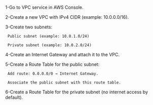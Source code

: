 1-Go to VPC service in AWS Console.

2-Create a new VPC with IPv4 CIDR (example: 10.0.0.0/16).

3-Create two subnets:

     Public subnet (example: 10.0.1.0/24)

     Private subnet (example: 10.0.2.0/24)

4-Create an Internet Gateway and attach it to the VPC.

5-Create a Route Table for the public subnet:

     Add route: 0.0.0.0/0 → Internet Gateway.

     Associate the public subnet with this route table.

6-Create a Route Table for the private subnet (no internet access by default).
